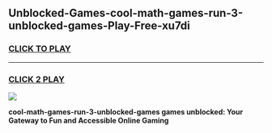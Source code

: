 
## Unblocked-Games-cool-math-games-run-3-unblocked-games-Play-Free-xu7di
<h3>
<a href="https://premium76.site?title=cool-math-games-run-3-unblocked-games&ref=18A1">CLICK TO PLAY</a></h3>
<hr>

<h3>
<a href="https://premium76.site?title=cool-math-games-run-3-unblocked-games&ref=18A1">CLICK 2 PLAY</a>
  
</h3>

<a href="https://premium76.site?title=cool-math-games-run-3-unblocked-games&ref=18A1"><img src="https://clearcache.store/games.png"></a>


**cool-math-games-run-3-unblocked-games games unblocked: Your Gateway to Fun and Accessible Online Gaming**
